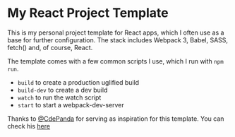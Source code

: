 # My React Project Template

This is my personal project template for React apps, which I often use as a base for further configuration. The stack includes Webpack 3, Babel, SASS, fetch() and, of course, React.

The template comes with a few common scripts I use, which I run with `npm run`.

- `build` to create a production uglified build
- `build-dev` to create a dev build
- `watch` to run the watch script
- `start` to start a webpack-dev-server

Thanks to [@CdePanda](https://github.com/CdePanda/) for serving as inspiration for this template. You can check his [here](https://github.com/CdePanda/react-project-template)